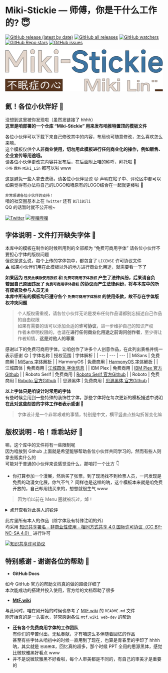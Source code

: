 # Miki-Stickie — 师傅，你是干什么工作的? 😇  
[![GitHub release (latest by date)][versions]][My-Projects]
[![GitHub all releases][Downloads]][My-Projects]
[![GitHub watchers][github-watchers]][watching]
[![GitHub Repo stars][github-r-s]][star]
[![GitHub issues][issues]][miki-stickie-issues]

<!--Miki-Stickie LOGO-->
[![Miki-Stickie][miki-stickie]][Github]

<!--介绍部分-->
## 氦！各位小伙伴好 🥳  
没想到这里被你发现啦（虽然发链接了 hhhh）  
**这里是咱部署的一个仓库 “Miki-Stickie” 用来发布咱推特置顶的模板文件**  

各位小伙伴可以下载下来自己修改其中的内容，布局也可随意修改，怎么喜欢怎么来嘛。  
这个模板仅供**个人非商业使用，切勿用此模板进行任何商业化的操作，例如贩售、企业宣传等用途哦。**  
请各位小伙伴更改完内容并发布后，在后面附上咱的称呼，拜托啦 🥰  
`小朴` `霖朴` `Miki_Lin` 都可以啦 www  
  
这是避免一些人拿去洗稿，请各位小伙伴见谅 😣 声明在帖子中、评论区中都可以  
如果觉得有办法将自己的LOGO和咱原有的LOGO结合在一起就更棒啦 🤘  

`非常感谢各位小伙伴的支持！`  
咱的社交圈基本上在 `Twitter` 还有 `BiliBili`  
QQ 的话暂时就不公开啦~  
   
[![Twitter][twitter]](https://twitter.com/Miki_Lin_CN) [![哔哩哔哩][BiliBili]](https://space.bilibili.com/22974524)

<!--字体部分-->
## 字体说明 - 文件打开缺失字体 🤨  
本库中的模板在制作的时候所用到的全部都为 “免费可商用字体” 请各位小伙伴不要担心字体的版权问题  
但说是这么说，每个上传的字体包中，都包含了 `LICENSE` 许可协议文件  
⚠️ 如果小伙伴们用在此模板以外的地方进行商业化用途，就需要看一下了  
  
**如果因为 `违反此模板使用授权` 和 `免费可商用字体授权` 产生了法律纠纷，后果请自负**  
**若因自己原因违反了 `免费可商用字体授权` 的协议而产生法律纠纷，将与本库中的所有模板及参与人员无关**  
**本库中所有的模板均已遵守各个 `免费可商用字体授权` 的使用条款，故不存在字体版权冲突问题**

> 个人版权需重视，请各位小伙伴无论是发布任何作品请都别忘描述自己作品的自由权限  
> 如果有需要的话可以添加合适的**许可协议**，进一步维护自己的知识产权  
> 作者未申明权限的，也请在**进行任何商业化用途之前询问创作者**，至少得让作者知情，**这是对他人的尊重**  
  
感谢以下的免费可商用字体，让咱创作了许多个人创意作品，在此列出表格并统一表示感谢 😊
| 字体名称 | 授权范围 | 字体解析 |
| --- | --- | --- |
| MiSans | 免费商用 | [MiSans 字体解析][MiSans-analysis] |
| HarmonyOS | 免费商用 | [HarmonyOS 字体解析][HarmonyOS-analysis] |
| 江城圆体 | 免费商用 | [江城圆体 字体信息][江城圆体-info] |
| IBM Plex | 免费商用 | [IBM Plex 官方Github][IBM-Plex-Github] |
| Roboto Serif | 免费商用 | [Roboto Serif 官方Github][Roboto-Serif-Github] |
| Roboto | 免费商用 | [Roboto 官方Github][Roboto-Github] |
| 思源黑体 | 免费商用 | [思源黑体 官方Github][思源黑体-Github] |  

**以上字体只是咱设计时常用的字体**  
有些时候会用到一些特殊的装饰性字体，那些字体将在每次更新的模板描述中说明  
**在此对这些刻苦的字体工作者表示感谢 🥰**
> 字体设计是一个非常艰难的事情，特别是中文，横平竖直点捺勾折皆变化嘛

<!--版权部分-->
## 版权说明 - 哈！乖乖站好 🤪
嘛，这个库中的文件将有一些限制呢  
因为咱放到 Github 上面就是希望能够帮助各位小伙伴共同学习的，然而有些人则拿去贩卖什么的  
可能对于普通的小伙伴来说感觉没什么，那咱打一个比方 👇  
- 你打算参加一个漫展，然后买了张票。到了现场找不到检票人员，一问发现是免费的动漫文化展，你气不气？
同样也是这样的呐，这个模板本来就是咱免费开放的，自己却用钱买来的，想想就很生气 www  
> 因为咱以前在 Menu 圈就被坑过，焯！  

<details><summary>点开查看对此类人的锐评</summary>
<p>

**你怎么做得出的？你这个年龄段，你这个阶段你搞成这样（后仰）**  
**有点出席没有？！**  

</p>
</details>
  
此库里所有本人的作品（除字体及有特殊注明的外）  
均采用 [知识共享署名 - 非商业性使用 - 相同方式共享 4.0 国际许可协议（CC BY-NC-SA 4.0）][cc-licensing] 进行许可  
  
[![知识共享许可协议][cc-licensing-img]][cc-licensing]


<!--特别感谢-->
## 特别感谢 - 谢谢各位的帮助 🥰
- **GitHub Docs**  

如今 GitHub 官方的帮助文档真的做的超级详细了  
本次能成功的搭建并投入使用，官方给的文档帮助了很多  
- **[MtF.wiki][Mtfwiki-link]**  

与此同时，咱在刚开始的时候也参考了 [MtF.wiki][Mtfwiki-link] 的 `README.md` 文件  
刚开始真的是一头雾水，非常感谢各位 `Mtf.wiki web-dev` 的帮助  

- **还有各个免费商用字体的工作团队**  
有你们的辛苦付出，无私奉献，才有咱这么多伴随着回忆的作品  
甚至有些字体从咱初中的时候一直用到了现在，也算是青春里的字印了 hhhh  
呐，其实就是 `思源黑体`，回忆真的超多，那个时候 PPT 全用的思源黑体，感觉比微软雅黑好看点 www  
- 并不是说微软雅黑不好看啦，每个人审美都是不同的，有自己的审美才是重要的


<!--跳转地址（按顺序）-->
[My-Projects]: https://github.com/MikiLin-wiviw/Miki-Stickie
[watching]: https://github.com/MikiLin-wiviw/Miki-Stickie/watchers
[star]: https://github.com/MikiLin-wiviw/Miki-Stickie/stargazers
[miki-stickie-issues]: https://github.com/MikiLin-wiviw/Miki-Stickie/issues
[Github]: https://github.com/MikiLin-wiviw/Miki-Stickie

<!--URL地址（按顺序）-->
[versions]: https://img.shields.io/github/v/release/MikiLin-wiviw/Miki-Stickie?color=73bd62&logoColor=73bd62&label=Versions&logo=CLion&logoWidth=11
[Downloads]: https://img.shields.io/github/downloads/MikiLin-wiviw/Miki-Stickie/total?label=Downloads&logo=DocuSign
[github-watchers]: https://img.shields.io/github/watchers/MikiLin-wiviw/Miki-Stickie?logo=CodeSandbox&color=critical&logoColor=db664f
[github-r-s]: https://img.shields.io/github/stars/MikiLin-wiviw/Miki-Stickie?logo=CodeSandbox&color=critical&logoColor=db664f
[issues]: https://img.shields.io/github/issues-raw/MikiLin-wiviw/Miki-Stickie?logo=Bitrise
[miki-stickie]: ./data/miki-stickie-logo.svg
[twitter]: https://img.shields.io/badge/dynamic/json?url=https%3A%2F%2Fapi.swo.moe%2Fstats%2Ftwitter%2FMiki_Lin_CN&query=count&color=1da1f2&label=Twitter&labelColor=5d5d5d&logo=twitter&suffix=+Follows&cacheSeconds=3600
[BiliBili]: https://img.shields.io/badge/dynamic/json?url=https%3A%2F%2Fapi.swo.moe%2Fstats%2Fbilibili%2F22974524&query=count&color=00a1d6&label=BiliBili&labelColor=FE7398&logo=Bilibili&suffix=+%E7%B2%89%E4%B8%9D%E6%95%B0&cacheSeconds=3600
[cc-licensing]: https://creativecommons.org/licenses/by-nc-sa/4.0/
[cc-licensing-img]: https://i.creativecommons.org/l/by-nc-sa/4.0/88x31.png
[Mtfwiki-link]: https://github.com/mtf-wiki/MtF-Wiki

<!--相对链接（按顺序）-->
[MiSans-analysis]: https://web.vip.miui.com/page/info/mio/mio/detail?postId=33935854
[HarmonyOS-analysis]: https://developer.harmonyos.com/cn/docs/design/font-0000001157868583
[江城圆体-info]: https://www.thosefree.com/jiangcheng-font
[IBM-Plex-Github]: https://github.com/IBM/plex
[Roboto-Serif-Github]: https://github.com/googlefonts/roboto-serif/
[Roboto-Github]: https://github.com/googlefonts/roboto
[思源黑体-Github]: https://github.com/adobe-fonts/source-han-sans/tree/release

<!--<a rel="license" href="http://creativecommons.org/licenses/by-nc-sa/4.0/"><img alt="知识共享许可协议" style="border-width:0" src="https://i.creativecommons.org/l/by-nc-sa/4.0/88x31.png" /></a><br />本作品采用<a rel="license" href="http://creativecommons.org/licenses/by-nc-sa/4.0/">知识共享署名-非商业性使用-相同方式共享 4.0 国际许可协议</a>进行许可。-->